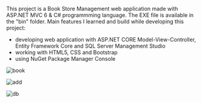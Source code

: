 This project is a Book Store Management web application made with ASP.NET MVC 6 & C# programmming language. The EXE file is available in the "bin" folder. 
Main features I learned and build while developing this project:
- developing web application with ASP.NET CORE Model-View-Controller, Entity Framework Core and SQL Server Management Studio
- working with HTML5, CSS and Bootstrap
- using NuGet Package Manager Console

![book](https://user-images.githubusercontent.com/115250887/227735374-ba7e4055-92e3-4846-8b56-7a8e609235c9.PNG)

![add](https://user-images.githubusercontent.com/115250887/227735506-987fe695-367b-40c1-b625-1702badf2d8f.PNG)

![db](https://user-images.githubusercontent.com/115250887/227732768-a7894970-0cf2-4168-a873-358939d57e86.png)
